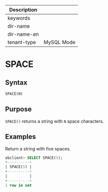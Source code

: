 | Description   |                 |
|---------------|-----------------|
| keywords      |                 |
| dir-name      |                 |
| dir-name-en   |                 |
| tenant-type   | MySQL Mode      |

# SPACE

## Syntax

```sql
SPACE(N)
```

## Purpose

`SPACE()` returns a string with `N` space characters.

## Examples

Return a string with five spaces.

```sql
obclient> SELECT SPACE(5);
+----------+
| SPACE(5) |
+----------+
|          |
+----------+
1 row in set
```
